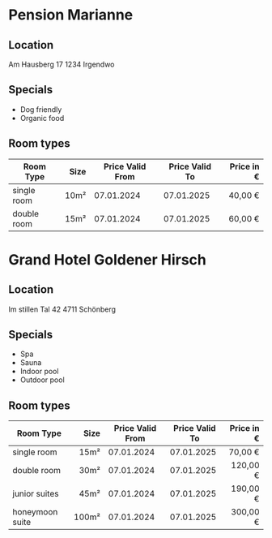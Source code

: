 # Pension Marianne

## Location

Am Hausberg 17
1234 Irgendwo

## Specials

- Dog friendly
- Organic food

## Room types

| Room Type   |  Size | Price Valid From | Price Valid To | Price in € |
| ----------- | ----: | ---------------- | -------------- | ---------: |
| single room | 10m² | 07.01.2024 | 07.01.2025 | 40,00 € |
| double room | 15m² | 07.01.2024 | 07.01.2025 | 60,00 € |
# Grand Hotel Goldener Hirsch

## Location

Im stillen Tal 42
4711 Schönberg

## Specials

- Spa
- Sauna
- Indoor pool
- Outdoor pool

## Room types

| Room Type   |  Size | Price Valid From | Price Valid To | Price in € |
| ----------- | ----: | ---------------- | -------------- | ---------: |
| single room | 15m² | 07.01.2024 | 07.01.2025 | 70,00 € |
| double room | 30m² | 07.01.2024 | 07.01.2025 | 120,00 € |
| junior suites | 45m² | 07.01.2024 | 07.01.2025 | 190,00 € |
| honeymoon suite | 100m² | 07.01.2024 | 07.01.2025 | 300,00 € |
